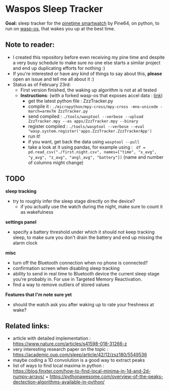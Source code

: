 # Waspos Sleep Tracker
**Goal:** sleep tracker for the [pinetime smartwatch](https://pine64.com/product/pinetime-smartwatch-sealed/) by Pine64, on python, to run on [wasp-os](https://github.com/daniel-thompson/wasp-os), that wakes you up at the best time.

## Note to reader:
* I created this repository before even receiving my pine time and despite a very busy schedule to make sure no one else starts a similar project and end up duplicating efforts for nothing :)
* If you're interested or have any kind of things to say about this, **please** open an issue and tell me all about it :)
* Status as of February 23rd:
    * First version finished, the waking up algorithm is not at all tested
    * **Instructions**: (with a forked wasp-os that exposes accel data : [link](https://github.com/thiswillbeyourgithub/wasp-os))
        * get the latest python file : ZzzTracker.py
        * compile it : `./micropython/mpy-cross/mpy-cross -mno-unicode -march=armv7m ZzzTracker.py`
        * send compiled : `./tools/wasptool --verbose --upload ZzzTracker.mpy --as apps/ZzzTracker.mpy --binary`
        * register compiled : `./tools/wasptool --verbose --eval "wasp.system.register('apps.ZzzTracker.ZzzTrackerApp')`
        * run it!
        * if you want, get back the data using `wasptool --pull`
        * take a look at it using pandas, for example using : ` df = pd.read_csv("./first.night.csv", names=["time", "x_avg", "y_avg", "z_avg", "angl_avg", "battery"])` (name and number of columns might change)

## TODO
**sleep tracking**
* try to roughly infer the sleep stage directly on the device?
    * if you actually use the watch during the night, make sure to count it as wakefulness

**settings panel**
* specify a battery threshold under which it should not keep tracking sleep, to make sure you don't drain the battery and end up missing the alarm clock

**misc**
* turn off the Bluetooth connection when no phone is connected?
* confirmation screen when disabling sleep tracking
* ability to send in real time to Bluetooth device the current sleep stage you're probably in. For use in Targeted Memory Reactivation.
* find a way to remove outliers of stored values

**Features that I'm note sure yet**
* should the watch ask you after waking up to rate your freshness at wake?

## Related links:
* article with detailed implementation : https://www.nature.com/articles/s41598-018-31266-z
* very interesting research paper on the topic : https://academic.oup.com/sleep/article/42/12/zsz180/5549536
* maybe coding a 1D convolution is a good way to extract peaks
* list of ways to find local maxima in python : https://blog.finxter.com/how-to-find-local-minima-in-1d-and-2d-numpy-arrays/ + https://pythonawesome.com/overview-of-the-peaks-dectection-algorithms-available-in-python/
